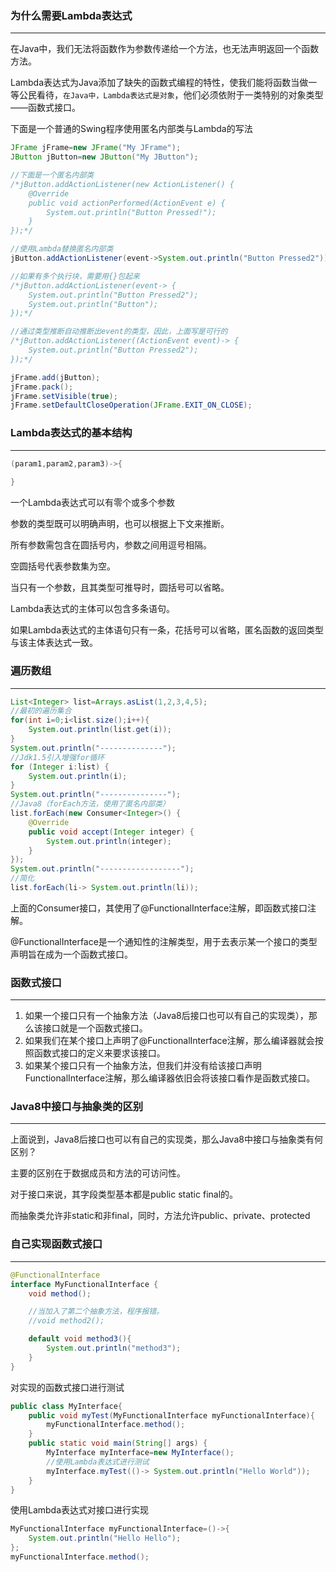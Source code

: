 ### 为什么需要Lambda表达式

---

在Java中，我们无法将函数作为参数传递给一个方法，也无法声明返回一个函数方法。

Lambda表达式为Java添加了缺失的函数式编程的特性，使我们能将函数当做一等公民看待，`在Java中，Lambda表达式是对象`，他们必须依附于一类特别的对象类型——函数式接口。

下面是一个普通的Swing程序使用匿名内部类与Lambda的写法

```java
JFrame jFrame=new JFrame("My JFrame");
JButton jButton=new JButton("My JButton");

//下面是一个匿名内部类
/*jButton.addActionListener(new ActionListener() {
    @Override
    public void actionPerformed(ActionEvent e) {
        System.out.println("Button Pressed!");
    }
});*/

//使用Lambda替换匿名内部类
jButton.addActionListener(event->System.out.println("Button Pressed2"));

//如果有多个执行块，需要用{}包起来
/*jButton.addActionListener(event-> {
    System.out.println("Button Pressed2");
    System.out.println("Button");
});*/

//通过类型推断自动推断出event的类型，因此，上面写是可行的
/*jButton.addActionListener((ActionEvent event)-> {
    System.out.println("Button Pressed2");
});*/

jFrame.add(jButton);
jFrame.pack();
jFrame.setVisible(true);
jFrame.setDefaultCloseOperation(JFrame.EXIT_ON_CLOSE);
```



### Lambda表达式的基本结构

---

```java
(param1,param2,param3)->{
    
}
```

一个Lambda表达式可以有零个或多个参数

参数的类型既可以明确声明，也可以根据上下文来推断。

所有参数需包含在圆括号内，参数之间用逗号相隔。

空圆括号代表参数集为空。

当只有一个参数，且其类型可推导时，圆括号可以省略。

Lambda表达式的主体可以包含多条语句。

如果Lambda表达式的主体语句只有一条，花括号可以省略，匿名函数的返回类型与该主体表达式一致。



### 遍历数组

---

```java
List<Integer> list=Arrays.asList(1,2,3,4,5);
//最初的遍历集合
for(int i=0;i<list.size();i++){
    System.out.println(list.get(i));
}
System.out.println("--------------");
//Jdk1.5引入增强for循环
for (Integer i:list) {
    System.out.println(i);
}
System.out.println("---------------");
//Java8（forEach方法，使用了匿名内部类）
list.forEach(new Consumer<Integer>() {
    @Override
    public void accept(Integer integer) {
        System.out.println(integer);
    }
});
System.out.println("------------------");
//简化
list.forEach(li-> System.out.println(li));
```

上面的Consumer接口，其使用了@FunctionalInterface注解，即函数式接口注解。

@FunctionalInterface是一个通知性的注解类型，用于去表示某一个接口的类型声明旨在成为一个函数式接口。



### 函数式接口

---

1. 如果一个接口只有一个抽象方法（Java8后接口也可以有自己的实现类），那么该接口就是一个函数式接口。
2. 如果我们在某个接口上声明了@FunctionalInterface注解，那么编译器就会按照函数式接口的定义来要求该接口。
3. 如果某个接口只有一个抽象方法，但我们并没有给该接口声明FunctionalInterface注解，那么编译器依旧会将该接口看作是函数式接口。



### Java8中接口与抽象类的区别

---

上面说到，Java8后接口也可以有自己的实现类，那么Java8中接口与抽象类有何区别？

主要的区别在于数据成员和方法的可访问性。

对于接口来说，其字段类型基本都是public static final的。

而抽象类允许非static和非final，同时，方法允许public、private、protected



### 自己实现函数式接口

---

```java
@FunctionalInterface
interface MyFunctionalInterface {
    void method();

    //当加入了第二个抽象方法，程序报错。
    //void method2();

    default void method3(){
        System.out.println("method3");
    }
}
```

对实现的函数式接口进行测试

```java
public class MyInterface{
    public void myTest(MyFunctionalInterface myFunctionalInterface){
        myFunctionalInterface.method();
    }
    public static void main(String[] args) {
        MyInterface myInterface=new MyInterface();
        //使用Lambda表达式进行测试
        myInterface.myTest(()-> System.out.println("Hello World"));
    }
}
```

使用Lambda表达式对接口进行实现

```java
MyFunctionalInterface myFunctionalInterface=()->{
    System.out.println("Hello Hello");
};
myFunctionalInterface.method();
```


